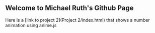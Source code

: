 ## Welcome to Michael Ruth's Github Page
Here is a [link to project 2](Project 2/index.html) that shows a number animation using anime.js

